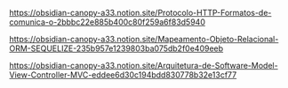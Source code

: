 https://obsidian-canopy-a33.notion.site/Protocolo-HTTP-Formatos-de-comunica-o-2bbbc22e885b400c80f259a6f83d5940

https://obsidian-canopy-a33.notion.site/Mapeamento-Objeto-Relacional-ORM-SEQUELIZE-235b957e1239803ba075db2f0e409eeb

https://obsidian-canopy-a33.notion.site/Arquitetura-de-Software-Model-View-Controller-MVC-eddee6d30c194bdd830778b32e13cf77
